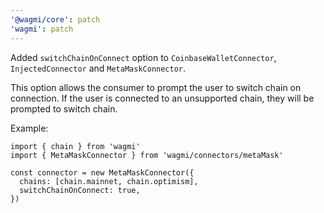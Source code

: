 ```yaml
---
'@wagmi/core': patch
'wagmi': patch
---
```


Added `switchChainOnConnect` option to `CoinbaseWalletConnector`, `InjectedConnector` and `MetaMaskConnector`.

This option allows the consumer to prompt the user to switch chain on connection. If the user is connected to an unsupported chain, they will be prompted to switch chain.

Example:

```tsx
import { chain } from 'wagmi'
import { MetaMaskConnector } from 'wagmi/connectors/metaMask'

const connector = new MetaMaskConnector({
  chains: [chain.mainnet, chain.optimism],
  switchChainOnConnect: true,
})
```

